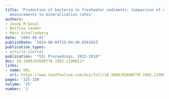 ```yaml
---
title: 'Production of bacteria in freshwater sediments: Comparison of different cell-specific
  measurements to mineralization rates'
authors:
- Josep M Gasol
- Bettina Sander
- Marc Schallenberg
date: '1993-09-01'
publishDate: '2024-08-05T15:04:49.036165Z'
publication_types:
- article-journal
publication: '*SIL Proceedings, 1922-2010*'
doi: 10.1080/03680770.1992.11900127
links:
- name: URL
  url: https://www.tandfonline.com/doi/full/10.1080/03680770.1992.11900127
pages: '325-330'
volume: '25'
number: '1'
---
```

